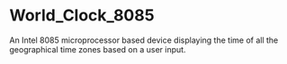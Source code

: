 # World_Clock_8085
An Intel 8085 microprocessor based device displaying the time of all the geographical time zones based on a user input.
